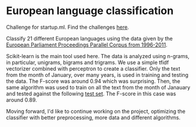 # European language classification
Challenge for startup.ml. Find the challenges <a href = "http://startup.ml/challenge">here</a>. 

Classify 21 different European languages using the data given by the <a href = "http://www.statmt.org/europarl/">European Parliament Proceedings Parallel Corpus from 1996-2011</a>. 

Scikit-learn is the main tool used here. The data is analyzed using n-grams, in particular, unigrams, bigrams and trigrams. We use a simple tfidf vectorizer combined with perceptron to create a classifier. Only the text from the month of January, over many years, is used in training and testing the data. The F-score was around 0.94 which was surprising. Then, the same algorithm was used to train on all the text from the month of Janauary and tested against the following <a href = "https://storage.googleapis.com/google-code-archive-downloads/v2/code.google.com/language-detection/europarl-test.zip">test set</a>. The F-score in this case was around 0.89.

Moving forward, I'd like to continue working on the project, optimizing the classifier with better preprocessing, more data and different algorithms. 

